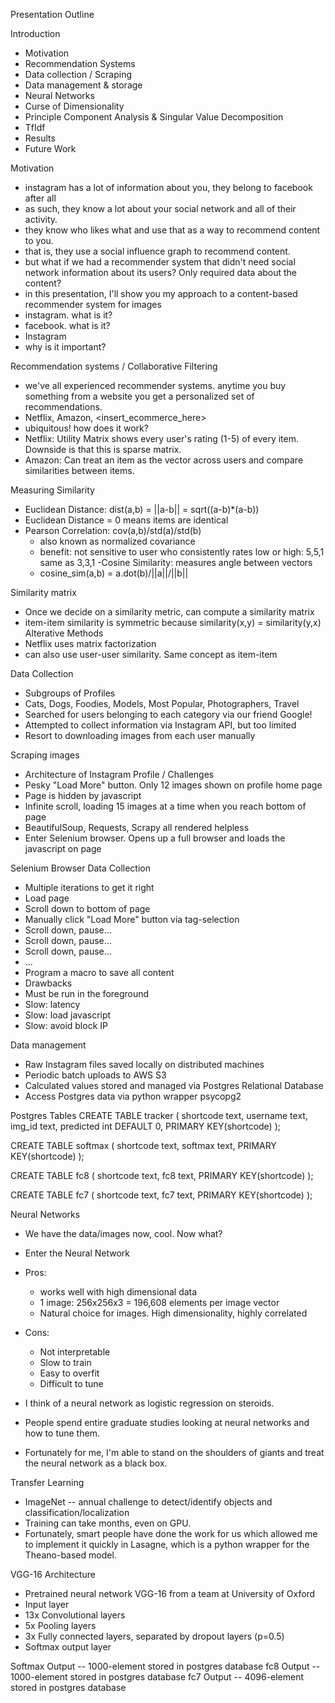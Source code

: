 Presentation Outline


Introduction
- Motivation
- Recommendation Systems
- Data collection / Scraping
- Data management & storage
- Neural Networks
- Curse of Dimensionality
- Principle Component Analysis & Singular Value Decomposition
- TfIdf
- Results
- Future Work

Motivation
- instagram has a lot of information about you, they belong to facebook after all
- as such, they know a lot about your social network and all of their activity.
- they know who likes what and use that as a way to recommend content to you.
- that is, they use a social influence graph to recommend content.
- but what if we had a recommender system that didn't need social network information about its users? Only required data about the content?
- in this presentation, I'll show you my approach to a content-based recommender system for images
- instagram. what is it?
- facebook. what is it?
- Instagram
- why is it important?


Recommendation systems / Collaborative Filtering
- we've all experienced recommender systems. anytime you buy something from a website you get a personalized set of recommendations.
- Netflix, Amazon, <insert_ecommerce_here>
- ubiquitous! how does it work?
- Netflix: Utility Matrix shows every user's rating (1-5) of every item. Downside is that this is sparse matrix.
- Amazon: Can treat an item as the vector across users and compare similarities between items.


Measuring Similarity
- Euclidean Distance: dist(a,b) = ||a-b|| = sqrt((a-b)*(a-b))
- Euclidean Distance = 0 means items are identical
- Pearson Correlation: cov(a,b)/std(a)/std(b)
    - also known as normalized covariance
    - benefit: not sensitive to user who consistently rates low or high: 5,5,1 same as 3,3,1
-Cosine Similarity: measures angle between vectors
    - cosine_sim(a,b) = a.dot(b)/||a||/||b||


Similarity matrix
- Once we decide on a similarity metric, can compute a similarity matrix
- item-item similarity is symmetric because similarity(x,y) = similarity(y,x)
Alterative Methods
- Netflix uses matrix factorization
- can also use user-user similarity. Same concept as item-item

Data Collection
- Subgroups of Profiles
- Cats, Dogs, Foodies, Models, Most Popular, Photographers, Travel
- Searched for users belonging to each category via our friend Google!
- Attempted to collect information via Instagram API, but too limited
- Resort to downloading images from each user manually

Scraping images
- Architecture of Instagram Profile / Challenges
- Pesky "Load More" button. Only 12 images shown on profile home page
- Page is hidden by javascript  
- Infinite scroll, loading 15 images at a time when you reach bottom of page
- BeautifulSoup, Requests, Scrapy all rendered helpless
- Enter Selenium browser. Opens up a full browser and loads the javascript on page

Selenium Browser Data Collection
- Multiple iterations to get it right
- Load page
- Scroll down to bottom of page
- Manually click "Load More" button via tag-selection
- Scroll down, pause...
- Scroll down, pause...
- Scroll down, pause...
- ...
- Program a macro to save all content
- Drawbacks
- Must be run in the foreground
- Slow: latency
- Slow: load javascript
- Slow: avoid block IP


Data management
- Raw Instagram files saved locally on distributed machines
- Periodic batch uploads to AWS S3
- Calculated values stored and managed via Postgres Relational Database
- Access Postgres data via python wrapper psycopg2

Postgres Tables
CREATE TABLE tracker (
	shortcode text,
	username text,
	img_id text,
	predicted int DEFAULT 0,
	PRIMARY KEY(shortcode)
);

CREATE TABLE softmax (
	shortcode text,
	softmax text,
	PRIMARY KEY(shortcode)
);

CREATE TABLE fc8 (
	shortcode text,
	fc8 text,
	PRIMARY KEY(shortcode)
);

CREATE TABLE fc7 (
	shortcode text,
	fc7 text,
	PRIMARY KEY(shortcode)
);


Neural Networks
- We have the data/images now, cool. Now what?
- Enter the Neural Network
- Pros:
  - works well with high dimensional data
  - 1 image: 256x256x3 = 196,608 elements per image vector
  - Natural choice for images. High dimensionality, highly correlated
- Cons:
  - Not interpretable
  - Slow to train
  - Easy to overfit
  - Difficult to tune

- I think of a neural network as logistic regression on steroids.
- People spend entire graduate studies looking at neural networks and how to tune them.
- Fortunately for me, I'm able to stand on the shoulders of giants and treat the neural network as a black box.


Transfer Learning
- ImageNet -- annual challenge to detect/identify objects and classification/localization
- Training can take months, even on GPU.
- Fortunately, smart people have done the work for us which allowed me to implement it quickly in Lasagne, which is a python wrapper for the Theano-based model.


VGG-16 Architecture
- Pretrained neural network VGG-16 from a team at University of Oxford
- Input layer
- 13x Convolutional layers
- 5x Pooling layers
- 3x Fully connected layers, separated by dropout layers (p=0.5)
- Softmax output layer

Softmax Output -- 1000-element stored in postgres database
fc8 Output -- 1000-element stored in postgres database
fc7 Output -- 4096-element stored in postgres database

